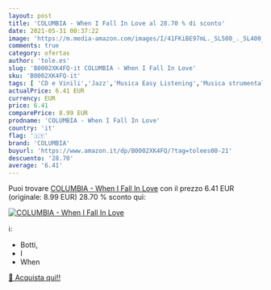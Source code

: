 ```yaml
---
layout: post
title: 'COLUMBIA - When I Fall In Love al 28.70 % di sconto'
date: 2021-05-31 00:37:22
image: 'https://m.media-amazon.com/images/I/41FKiBE97mL._SL500_._SL400_.jpg'
comments: true
category: ofertas
author: 'tole.es'
slug: 'B0002XK4FQ-it COLUMBIA - When I Fall In Love'
sku: 'B0002XK4FQ-it'
tags: [ 'CD e Vinili','Jazz','Musica Easy Listening','Musica strumentale','Smooth Jazz','Swing Jazz','columbia', ]
actualPrice: 6.41 EUR
currency: EUR
price: 6.41
comparePrice: 8.99 EUR
prodname: 'COLUMBIA - When I Fall In Love'
country: 'it'
flag: '🇮🇹'
brand: 'COLUMBIA'
buyurl: 'https://www.amazon.it/dp/B0002XK4FQ/?tag=tolees00-21'
descuento: '28.70'
average: '6.41'
---
```


Puoi trovare [COLUMBIA - When I Fall In Love](https://www.amazon.it/dp/B0002XK4FQ/?tag=tolees00-21) con il prezzo 6.41 EUR (originale: 8.99 EUR) 28.70 % sconto qui:

[![COLUMBIA - When I Fall In Love](https://m.media-amazon.com/images/I/41FKiBE97mL._SL500_._SL400_.jpg)](https://www.amazon.it/dp/B0002XK4FQ/?tag=tolees00-21)

ℹ️:

- Botti,
- I
- When

[🛒 Acquista qui!!](https://www.amazon.it/dp/B0002XK4FQ/?tag=tolees00-21)
